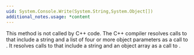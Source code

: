 ```yaml
---
uid: System.Console.Write(System.String,System.Object[])
additional_notes.usage: *content
---
```


<p>This method is not called by C++ code. The C++ compiler resolves calls to <xref href="erload:System.Console.Write"></xref> that include a string and a list of four or more object parameters as a call to <xref href="System.Console.Write(System.String,System.Object,System.Object,System.Object,System.Object)"></xref>. It resolves calls to <xref href="erload:System.Console.Write"></xref> that include a string and an object array as a call to <xref href="System.Console.Write(System.String,System.Object)"></xref>.</p>


